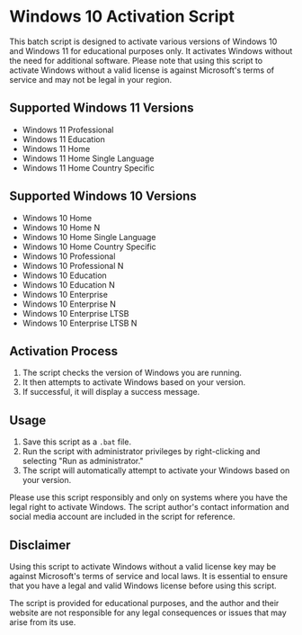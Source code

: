 # Windows 10 Activation Script

This batch script is designed to activate various versions of Windows 10 and Windows 11 for educational purposes only. It activates Windows without the need for additional software. Please note that using this script to activate Windows without a valid license is against Microsoft's terms of service and may not be legal in your region.

## Supported Windows 11 Versions


- Windows 11 Professional
- Windows 11 Education
- Windows 11 Home
- Windows 11 Home Single Language
- Windows 11 Home Country Specific



## Supported Windows 10 Versions

- Windows 10 Home
- Windows 10 Home N
- Windows 10 Home Single Language
- Windows 10 Home Country Specific
- Windows 10 Professional
- Windows 10 Professional N
- Windows 10 Education
- Windows 10 Education N
- Windows 10 Enterprise
- Windows 10 Enterprise N
- Windows 10 Enterprise LTSB
- Windows 10 Enterprise LTSB N

## Activation Process

1. The script checks the version of Windows you are running.
2. It then attempts to activate Windows based on your version.
3. If successful, it will display a success message.

## Usage

1. Save this script as a `.bat` file.
2. Run the script with administrator privileges by right-clicking and selecting "Run as administrator."
3. The script will automatically attempt to activate your Windows based on your version.

Please use this script responsibly and only on systems where you have the legal right to activate Windows. The script author's contact information and social media account are included in the script for reference.

## Disclaimer

Using this script to activate Windows without a valid license key may be against Microsoft's terms of service and local laws. It is essential to ensure that you have a legal and valid Windows license before using this script.

The script is provided for educational purposes, and the author and their website are not responsible for any legal consequences or issues that may arise from its use.
